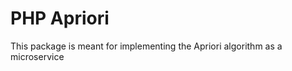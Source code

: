 PHP Apriori
==================================

This package is meant for implementing the Apriori algorithm as a microservice

